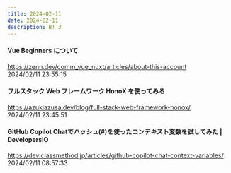 ```yaml
---
title: 2024-02-11
date: 2024-02-11
description: B! 3
---
```


#### Vue Beginners について
https://zenn.dev/comm_vue_nuxt/articles/about-this-account<br>
2024/02/11 23:55:15<br>


#### フルスタック Web フレームワーク HonoX を使ってみる
https://azukiazusa.dev/blog/full-stack-web-framework-honox/<br>
2024/02/11 23:45:51<br>


#### GitHub Copilot Chatでハッシュ(#)を使ったコンテキスト変数を試してみた | DevelopersIO
https://dev.classmethod.jp/articles/github-copilot-chat-context-variables/<br>
2024/02/11 08:57:33<br>


